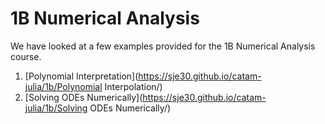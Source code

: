 # 1B Numerical Analysis

We have looked at a few examples provided for the 1B Numerical
Analysis course.

1. [Polynomial Interpretation](https://sje30.github.io/catam-julia/1b/Polynomial Interpolation/)
2. [Solving ODEs Numerically](https://sje30.github.io/catam-julia/1b/Solving ODEs Numerically/)
